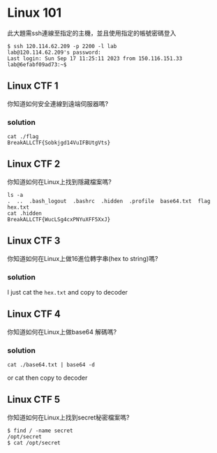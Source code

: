 # Linux 101
此大題需ssh連線至指定的主機，並且使用指定的帳號密碼登入
```
$ ssh 120.114.62.209 -p 2200 -l lab
lab@120.114.62.209's password: 
Last login: Sun Sep 17 11:25:11 2023 from 150.116.151.33
lab@6efabf09ad73:~$ 
```

## Linux CTF 1
你知道如何安全連線到遠端伺服器嗎?
### solution

```shell
cat ./flag 
BreakALLCTF{Sobkjgd14VuIFBUtgVts}
```

## Linux CTF 2
你知道如何在Linux上找到隱藏檔案嗎?
```shell
ls -a
.  ..  .bash_logout  .bashrc  .hidden  .profile  base64.txt  flag  hex.txt
cat .hidden
BreakALLCTF{WucLSg4cxPNYuXFF5XxJ}
```

## Linux CTF 3
你知道如何在Linux上做16進位轉字串(hex to string)嗎?
### solution
I just cat the `hex.txt` and copy to decoder

## Linux CTF 4
你知道如何在Linux上做base64 解碼嗎?
### solution
```shell
cat ./base64.txt | base64 -d
```
or cat then copy to decoder

## Linux CTF 5
你知道如何在Linux上找到secret秘密檔案嗎?
```shell
$ find / -name secret
/opt/secret
$ cat /opt/secret
```
